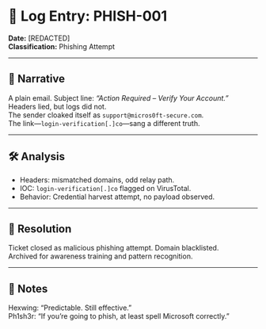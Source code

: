 # 📓 Log Entry: PHISH-001

**Date:** [REDACTED]  
**Classification:** Phishing Attempt  

---

## 🧩 Narrative
A plain email. Subject line: *“Action Required – Verify Your Account.”*  
Headers lied, but logs did not.  
The sender cloaked itself as `support@micros0ft-secure.com`.  
The link—`login-verification[.]co`—sang a different truth.  

---

## 🛠️ Analysis
- Headers: mismatched domains, odd relay path.  
- IOC: `login-verification[.]co` flagged on VirusTotal.  
- Behavior: Credential harvest attempt, no payload observed.  

---

## 🎯 Resolution
Ticket closed as malicious phishing attempt. Domain blacklisted.  
Archived for awareness training and pattern recognition.  

---

## 📒 Notes
Hexwing: “Predictable. Still effective.”  
Ph1sh3r: “If you’re going to phish, at least spell Microsoft correctly.”  
